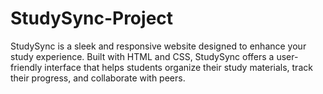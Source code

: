 # StudySync-Project
StudySync is a sleek and responsive website designed to enhance your study experience. Built with HTML and CSS, StudySync offers a user-friendly interface that helps students organize their study materials, track their progress, and collaborate with peers.
